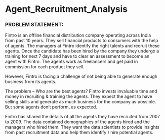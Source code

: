 # Agent_Recruitment_Analysis

### PROBLEM STATEMENT:

Fintro is an offline financial distribution company operating across India from past 10 years. They sell financial products to consumers with the help of agents. The managers at Fintro identify the right talents and recruit these agents. Once the candidate has been hired by the company they undergo a training for next 7 days and have to clear an assessment to become an agent with Fintro.  The agents work as freelancers and get paid in commission for each product they sell.

However, Fintro is facing a challenge of not being able to generate enough business from its agents.

The problem – Who are the best agents?
Fintro invests invaluable time and money in recruiting & training the agents. They expect the agent to have selling skills and generate as much business for the company as possible. But some agents don’t perform, as expected.

Fintro has shared the details of all the agents they have recruited from 2007 to 2009. The data contained demographics of the agents hired and the managers who hired them. They want the data scientists to provide insights from past recruitment data and help them identify / hire potential agents.
